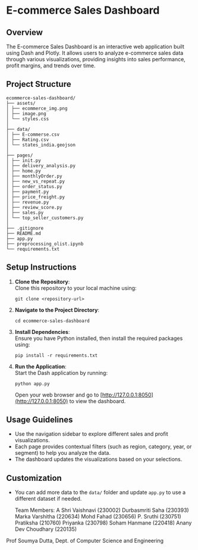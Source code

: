 # E-commerce Sales Dashboard

## Overview
The E-commerce Sales Dashboard is an interactive web application built using Dash and Plotly. It allows users to analyze e-commerce sales data through various visualizations, providing insights into sales performance, profit margins, and trends over time.

## Project Structure

```
ecommerce-sales-dashboard/
├── assets/
│ ├── ecommerce_img.png
│ ├── image.png
│ └── styles.css
│
├── data/
│ ├── E-commerse.csv
│ ├── Rating.csv
│ └── states_india.geojson
│
├── pages/
│ ├── init.py
│ ├── delivery_analysis.py
│ ├── home.py
│ ├── monthlyOrder.py
│ ├── new_vs_repeat.py
│ ├── order_status.py
│ ├── payment.py
│ ├── price_freight.py
│ ├── revenue.py
│ ├── review_score.py
│ ├── sales.py
│ └── top_seller_customers.py
│
├── .gitignore
├── README.md
├── app.py
├── preprocessing_olist.ipynb
└── requirements.txt
```

## Setup Instructions

1. **Clone the Repository**:  
   Clone this repository to your local machine using:
   ```
   git clone <repository-url>
   ```

2. **Navigate to the Project Directory**:
   ```
   cd ecommerce-sales-dashboard
   ```

3. **Install Dependencies**:  
   Ensure you have Python installed, then install the required packages using:
   ```
   pip install -r requirements.txt
   ```

4. **Run the Application**:  
   Start the Dash application by running:
   ```
   python app.py
   ```
   Open your web browser and go to [http://127.0.0.1:8050](http://127.0.0.1:8050) to view the dashboard.

## Usage Guidelines

- Use the navigation sidebar to explore different sales and profit visualizations.
- Each page provides contextual filters (such as region, category, year, or segment) to help you analyze the data.
- The dashboard updates the visualizations based on your selections.

## Customization

- You can add more data to the `data/` folder and update `app.py` to use a different dataset if needed.

  Team Members:
A Shri Vaishnavi (230002)
Durbasmriti Saha (230393)
Marka Varshitha (220634)
Mohd Fahad (230656)
P. Sruthi (230751)
Pratiksha (210760)
Priyanka (230798)
Soham Hanmane (220418)
Anany Dev Choudhary (220135)

Prof Soumya Dutta, Dept. of Computer Science and Engineering
